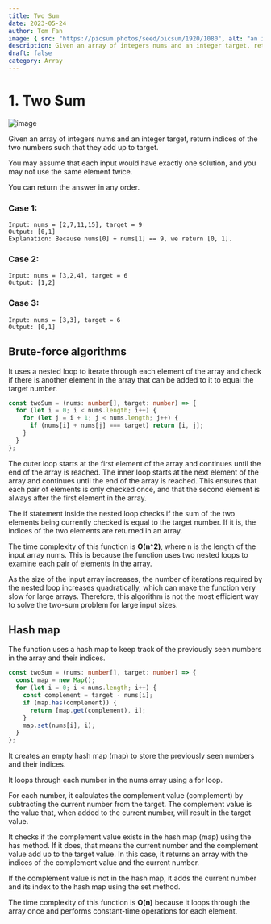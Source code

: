 ```yaml
---
title: Two Sum
date: 2023-05-24
author: Tom Fan
image: { src: "https://picsum.photos/seed/picsum/1920/1080", alt: "an image" }
description: Given an array of integers nums and an integer target, return indices of the two numbers such that they add up to target.
draft: false
category: Array
---
```


# 1. Two Sum

![image](https://picsum.photos/seed/picsum/1920/1080)

Given an array of integers nums and an integer target, return indices of the two numbers such that they add up to target.

You may assume that each input would have exactly one solution, and you may not use the same element twice.

You can return the answer in any order.

### Case 1:

```
Input: nums = [2,7,11,15], target = 9
Output: [0,1]
Explanation: Because nums[0] + nums[1] == 9, we return [0, 1].
```

### Case 2:

```
Input: nums = [3,2,4], target = 6
Output: [1,2]
```

### Case 3:

```
Input: nums = [3,3], target = 6
Output: [0,1]
```

## Brute-force algorithms

It uses a nested loop to iterate through each element of the array and check if there is another element in the array that can be added to it to equal the target number.

```typescript
const twoSum = (nums: number[], target: number) => {
  for (let i = 0; i < nums.length; i++) {
    for (let j = i + 1; j < nums.length; j++) {
      if (nums[i] + nums[j] === target) return [i, j];
    }
  }
};
```

The outer loop starts at the first element of the array and continues until the end of the array is reached. The inner loop starts at the next element of the array and continues until the end of the array is reached. This ensures that each pair of elements is only checked once, and that the second element is always after the first element in the array.

The if statement inside the nested loop checks if the sum of the two elements being currently checked is equal to the target number. If it is, the indices of the two elements are returned in an array.

The time complexity of this function is **O(n^2)**, where n is the length of the input array nums. This is because the function uses two nested loops to examine each pair of elements in the array.

As the size of the input array increases, the number of iterations required by the nested loop increases quadratically, which can make the function very slow for large arrays. Therefore, this algorithm is not the most efficient way to solve the two-sum problem for large input sizes.

## Hash map

The function uses a hash map to keep track of the previously seen numbers in the array and their indices.

```typescript
const twoSum = (nums: number[], target: number) => {
  const map = new Map();
  for (let i = 0; i < nums.length; i++) {
    const complement = target - nums[i];
    if (map.has(complement)) {
      return [map.get(complement), i];
    }
    map.set(nums[i], i);
  }
};
```

It creates an empty hash map (map) to store the previously seen numbers and their indices.

It loops through each number in the nums array using a for loop.

For each number, it calculates the complement value (complement) by subtracting the current number from the target. The complement value is the value that, when added to the current number, will result in the target value.

It checks if the complement value exists in the hash map (map) using the has method. If it does, that means the current number and the complement value add up to the target value. In this case, it returns an array with the indices of the complement value and the current number.

If the complement value is not in the hash map, it adds the current number and its index to the hash map using the set method.

The time complexity of this function is **O(n)** because it loops through the array once and performs constant-time operations for each element.

